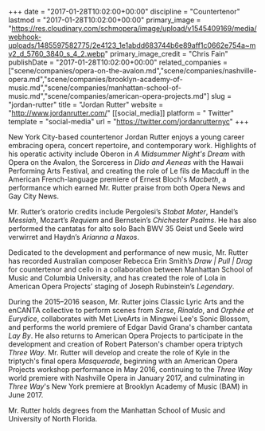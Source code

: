 +++
date = "2017-01-28T10:02:00+00:00"
discipline = "Countertenor"
lastmod = "2017-01-28T10:02:00+00:00"
primary_image = "https://res.cloudinary.com/schmopera/image/upload/v1545409169/media/webhook-uploads/1485597582775/2e4123_1e1abdd683744b6e89aff1c0662e754a~mv2_d_5760_3840_s_4_2.webp"
primary_image_credit = "Chris Fain"
publishDate = "2017-01-28T10:02:00+00:00"
related_companies = ["scene/companies/opera-on-the-avalon.md","scene/companies/nashville-opera.md","scene/companies/brooklyn-academy-of-music.md","scene/companies/manhattan-school-of-music.md","scene/companies/american-opera-projects.md"]
slug = "jordan-rutter"
title = "Jordan Rutter"
website = "http://www.jordanrutter.com/"
[[social_media]]
platform = " Twitter"
template = "social-media"
url = "https://twitter.com/jordanrutternyc"
+++

New York City-based countertenor Jordan Rutter enjoys a young career embracing opera, concert repertoire, and contemporary work. Highlights of his operatic activity include Oberon in *A Midsummer Night's Dream* with Opera on the Avalon, the Sorceress in *Dido and Aeneas* with the Hawaii Performing Arts Festival, and creating the role of Le fils de Macduff in the American French-language premiere of Ernest Bloch's *Macbeth*, a performance which earned Mr. Rutter praise from both Opera News and Gay City News.

Mr. Rutter’s oratorio credits include Pergolesi’s *Stabat Mater*, Handel’s *Messiah*, Mozart’s *Requiem* and Bernstein’s *Chichester Psalms*. He has also performed the cantatas for alto solo Bach BWV 35 Geist und Seele wird verwirret and Haydn’s *Arianna a Naxos*.

Dedicated to the development and performance of new music, Mr. Rutter has recorded Australian composer Rebecca Erin Smith’s *Draw | Pull | Drag* for countertenor and cello in a collaboration between Manhattan School of Music and Columbia University, and has created the role of Lola in American Opera Projects’ staging of Joseph Rubinstein’s *Legendary*.

During the 2015–2016 season, Mr. Rutter joins Classic Lyric Arts and the enCANTA collective to perform scenes from *Serse*, *Rinaldo*, and *Orphée et Eurydice*, collaborates with Met LiveArts in Mingwei Lee's Sonic Blossom, and performs the world premiere of Edgar David Grana's chamber cantata *Lay By*. He also returns to American Opera Projects to participate in the development and creation of Robert Paterson's chamber opera triptych *Three Way*. Mr. Rutter will develop and create the role of Kyle in the triptych's final opera *Masquerade*, beginning with an American Opera Projects workshop performance in May 2016, continuing to the *Three Way* world premiere with Nashville Opera in January 2017, and culminating in *Three Way*'s New York premiere at Brooklyn Academy of Music (BAM) in June 2017.

Mr. Rutter holds degrees from the Manhattan School of Music and University of North Florida.
